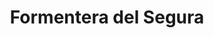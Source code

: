 ---
title: Formentera del Segura
url: /formentera-del-segura/
latitude: 38.088
longitude: -0.728
---